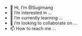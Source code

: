 - 👋 Hi, I’m @Sugimang
- 👀 I’m interested in ...
- 🌱 I’m currently learning ...
- 💞️ I’m looking to collaborate on ...
- 📫 How to reach me ...

<!---
Sugimang/Sugimang is a ✨ special ✨ repository because its `README.md` (this file) appears on your GitHub profile.
You can click the Preview link to take a look at your changes.
--->
